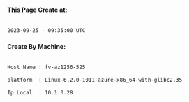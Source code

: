 
   
#### This Page Create at:

```bash

2023-09-25 - 09:35:00 UTC

```

#### Create By Machine:

```bash

Host Name : fv-az1256-525

platform  : Linux-6.2.0-1011-azure-x86_64-with-glibc2.35

Ip Local  : 10.1.0.28

```

